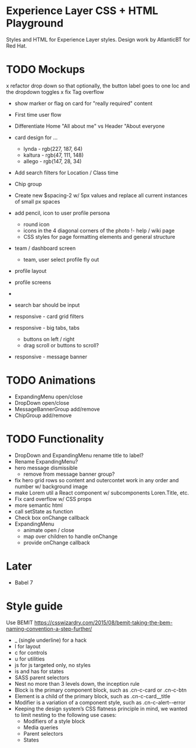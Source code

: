 # Experience Layer CSS + HTML Playground

Styles and HTML for Experience Layer styles.
Design work by AtlanticBT for Red Hat.

# TODO Mockups

x refactor drop down so that optionally, the button label goes to one loc and the dropdown toggles
x fix Tag overflow
- show marker or flag on card for "really required" content
- First time user flow
- Differentiate Home "All about me" vs Header "About everyone
- card design for ...
    - lynda - rgb(227, 187, 64)
    - kaltura - rgb(47, 111, 148)
    - allego - rgb(147, 28, 34)
- Add search filters for Location / Class time

- Chip group
- Create new $spacing-2 w/ 5px values and replace all current instances of small px spaces
- add pencil, icon to user profile persona
    - round icon
    - icons in the 4 diagonal corners of the photo
!- help / wiki page
    - CSS styles for page formatting elements and general structure
- team / dashboard screen
    - team, user select profile fly out
- profile layout
- profile screens
- <dialog> ? modal pop up / feedback
- search bar should be input
- responsive - card grid filters
- responsive - big tabs, tabs
    - buttons on left / right
    - drag scroll or buttons to scroll?
- responsive - message banner

# TODO Animations

- ExpandingMenu open/close
- DropDown open/close
- MessageBannerGroup add/remove
- ChipGroup add/remove

# TODO Functionality

- DropDown and ExpandingMenu rename title to label?
- Rename ExpandingMenu?
- hero message dismissible
    - remove from message banner group?
- fix hero grid rows so content and outercontet work in any order and number w/ background image
- make Lorem util a React component w/ subcomponents Loren.Title, etc.
- Fix card overflow w/ CSS props
- more semantic html
- call setState as function
- Check box onChange callback
- ExpandingMenu
    - animate open / close
    - map over children to handle onChange
    - provide onChange callback

# Later

- Babel 7

# Style guide

Use BEMIT
https://csswizardry.com/2015/08/bemit-taking-the-bem-naming-convention-a-step-further/
- _ (single underline) for a hack
- l for layout
- c for controls
- u for utilities
- js for js targeted only, no styles
- is and has for states
- SASS parent selectors
- Nest no more than 3 levels down, the inception rule
- Block is the primary component block, such as .cn-c-card or .cn-c-btn
- Element is a child of the primary block, such as .cn-c-card__title
- Modifier is a variation of a component style, such as .cn-c-alert--error
- Keeping the design system’s CSS flatness principle in mind, we wanted to limit nesting to the following use cases:
  - Modifiers of a style block
  - Media queries
  - Parent selectors
  - States
